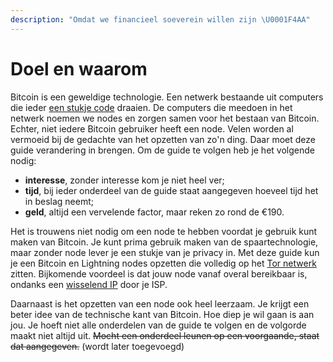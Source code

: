 ```yaml
---
description: "Omdat we financieel soeverein willen zijn \U0001F4AA"
---
```


# Doel en waarom

Bitcoin is een geweldige technologie. Een netwerk bestaande uit computers die ieder [een stukje code](https://github.com/bitcoin/bitcoin) draaien. De computers die meedoen in het netwerk noemen we nodes en zorgen samen voor het bestaan van Bitcoin. Echter, niet iedere Bitcoin gebruiker heeft een node. Velen worden al vermoeid bij de gedachte van het opzetten van zo'n ding. Daar moet deze guide verandering in brengen. Om de guide te volgen heb je het volgende nodig:

* **interesse**, zonder interesse kom je niet heel ver;
* **tijd**, bij ieder onderdeel van de guide staat aangegeven hoeveel tijd het in beslag neemt;
* **geld**, altijd een vervelende factor, maar reken zo rond de €190.

Het is trouwens niet nodig om een node te hebben voordat je gebruik kunt maken van Bitcoin. Je kunt prima gebruik maken van de spaartechnologie, maar zonder node lever je een stukje van je privacy in. Met deze guide kun je een Bitcoin en Lightning nodes opzetten die volledig op het [Tor netwerk](https://nl.wikipedia.org/wiki/Tor_%28netwerk%29) zitten. Bijkomende voordeel is dat jouw node vanaf overal bereikbaar is, ondanks een [wisselend IP](https://www.kpn.com/zakelijk/blog/dynamisch-of-statisch-ip-adres-dit-zijn-de-verschillen.htm) door je ISP.

Daarnaast is het opzetten van een node ook heel leerzaam. Je krijgt een beter idee van de technische kant van Bitcoin. Hoe diep je wil gaan is aan jou. Je hoeft niet alle onderdelen van de guide te volgen en de volgorde maakt niet altijd uit. ~~Mocht een onderdeel leunen op een voorgaande, staat dat aangegeven.~~ \(wordt later toegevoegd\)

